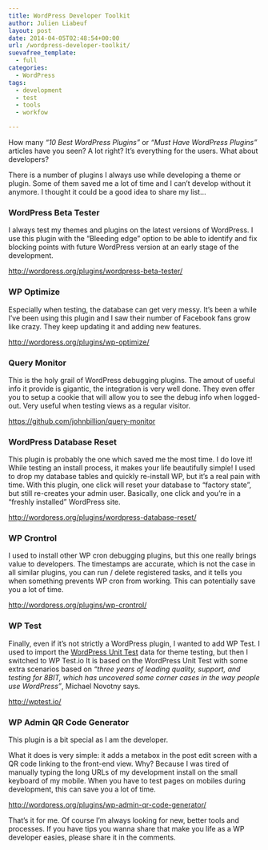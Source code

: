 ```yaml
---
title: WordPress Developer Toolkit
author: Julien Liabeuf
layout: post
date: 2014-04-05T02:48:54+00:00
url: /wordpress-developer-toolkit/
suevafree_template:
  - full
categories:
  - WordPress
tags:
  - development
  - test
  - tools
  - workfow

---
```

How many _&#8220;10 Best WordPress Plugins&#8221;_ or _&#8220;Must Have WordPress Plugins&#8221;_ articles have you seen? A lot right? It&#8217;s everything for the users. What about developers?

There is a number of plugins I always use while developing a theme or plugin. Some of them saved me a lot of time and I can&#8217;t develop without it anymore. I thought it could be a good idea to share my list&#8230;

### WordPress Beta Tester

I always test my themes and plugins on the latest versions of WordPress. I use this plugin with the &#8220;Bleeding edge&#8221; option to be able to identify and fix blocking points with future WordPress version at an early stage of the development.

<a href="http://wordpress.org/plugins/wordpress-beta-tester/" target="_blank">http://wordpress.org/plugins/wordpress-beta-tester/</a>

### WP Optimize

Especially when testing, the database can get very messy. It&#8217;s been a while I&#8217;ve been using this plugin and I saw their number of Facebook fans grow like crazy. They keep updating it and adding new features.

<a href="http://wordpress.org/plugins/wp-optimize/" target="_blank">http://wordpress.org/plugins/wp-optimize/</a>

### Query Monitor

This is the holy grail of WordPress debugging plugins. The amout of useful info it provide is gigantic, the integration is very well done. They even offer you to setup a cookie that will allow you to see the debug info when logged-out. Very useful when testing views as a regular visitor.

<a href="https://github.com/johnbillion/query-monitor" target="_blank">https://github.com/johnbillion/query-monitor</a>

### WordPress Database Reset

This plugin is probably the one which saved me the most time. I do love it! While testing an install process, it makes your life beautifully simple! I used to drop my database tables and quickly re-install WP, but it&#8217;s a real pain with time. With this plugin, one click will reset your database to &#8220;factory state&#8221;, but still re-creates your admin user. Basically, one click and you&#8217;re in a &#8220;freshly installed&#8221; WordPress site.

<a href="http://wordpress.org/plugins/wordpress-database-reset/" target="_blank">http://wordpress.org/plugins/wordpress-database-reset/</a>

### WP Crontrol

I used to install other WP cron debugging plugins, but this one really brings value to developers. The timestamps are accurate, which is not the case in all similar plugins, you can run / delete registered tasks, and it tells you when something prevents WP cron from working. This can potentially save you a lot of time.

<a href="http://wordpress.org/plugins/wp-crontrol/" target="_blank">http://wordpress.org/plugins/wp-crontrol/</a>

### WP Test

Finally, even if it&#8217;s not strictly a WordPress plugin, I wanted to add WP Test. I used to import the <a href="http://codex.wordpress.org/Theme_Unit_Test" target="_blank">WordPress Unit Test</a> data for theme testing, but then I switched to WP Test.io It is based on the WordPress Unit Test with some extra scenarios based on _&#8220;three years of leading quality, support, and testing for 8BIT, which has uncovered some corner cases in the way people use WordPress&#8221;_, Michael Novotny says.

<a href="http://wptest.io/" target="_blank">http://wptest.io/</a>

### WP Admin QR Code Generator

This plugin is a bit special as I am the developer.

What it does is very simple: it adds a metabox in the post edit screen with a QR code linking to the front-end view. Why? Because I was tired of manually typing the long URLs of my development install on the small keyboard of my mobile. When you have to test pages on mobiles during development, this can save you a lot of time.

<a href="http://wordpress.org/plugins/wp-admin-qr-code-generator/" target="_blank">http://wordpress.org/plugins/wp-admin-qr-code-generator/</a>

That&#8217;s it for me. Of course I&#8217;m always looking for new, better tools and processes. If you have tips you wanna share that make you life as a WP developer easies, please share it in the comments.